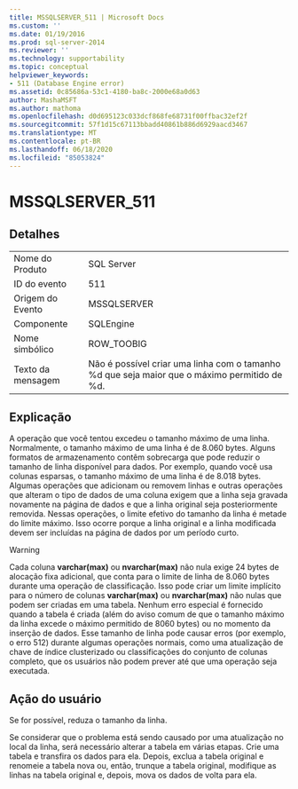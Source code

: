 ```yaml
---
title: MSSQLSERVER_511 | Microsoft Docs
ms.custom: ''
ms.date: 01/19/2016
ms.prod: sql-server-2014
ms.reviewer: ''
ms.technology: supportability
ms.topic: conceptual
helpviewer_keywords:
- 511 (Database Engine error)
ms.assetid: 0c85686a-53c1-4180-ba8c-2000e68a0d63
author: MashaMSFT
ms.author: mathoma
ms.openlocfilehash: d0d695123c033dcf868fe68731f00ffbac32ef2f
ms.sourcegitcommit: 57f1d15c67113bbadd40861b886d6929aacd3467
ms.translationtype: MT
ms.contentlocale: pt-BR
ms.lasthandoff: 06/18/2020
ms.locfileid: "85053824"
---
```

# <a name="mssqlserver_511"></a>MSSQLSERVER_511
    
## <a name="details"></a>Detalhes  
  
|||  
|-|-|  
|Nome do Produto|SQL Server|  
|ID do evento|511|  
|Origem do Evento|MSSQLSERVER|  
|Componente|SQLEngine|  
|Nome simbólico|ROW_TOOBIG|  
|Texto da mensagem|Não é possível criar uma linha com o tamanho %d que seja maior que o máximo permitido de %d.|  
  
## <a name="explanation"></a>Explicação  
 A operação que você tentou excedeu o tamanho máximo de uma linha. Normalmente, o tamanho máximo de uma linha é de 8.060 bytes. Alguns formatos de armazenamento contêm sobrecarga que pode reduzir o tamanho de linha disponível para dados. Por exemplo, quando você usa colunas esparsas, o tamanho máximo de uma linha é de 8.018 bytes. Algumas operações que adicionam ou removem linhas e outras operações que alteram o tipo de dados de uma coluna exigem que a linha seja gravada novamente na página de dados e que a linha original seja posteriormente removida. Nessas operações, o limite efetivo do tamanho da linha é metade do limite máximo. Isso ocorre porque a linha original e a linha modificada devem ser incluídas na página de dados por um período curto.  
  
> [!WARNING]  
>  Cada coluna **varchar(max)** ou **nvarchar(max)** não nula exige 24 bytes de alocação fixa adicional, que conta para o limite de linha de 8.060 bytes durante uma operação de classificação. Isso pode criar um limite implícito para o número de colunas **varchar(max)** ou **nvarchar(max)** não nulas que podem ser criadas em uma tabela. Nenhum erro especial é fornecido quando a tabela é criada (além do aviso comum de que o tamanho máximo da linha excede o máximo permitido de 8060 bytes) ou no momento da inserção de dados. Esse tamanho de linha pode causar erros (por exemplo, o erro 512) durante algumas operações normais, como uma atualização de chave de índice clusterizado ou classificações do conjunto de colunas completo, que os usuários não podem prever até que uma operação seja executada.  
  
## <a name="user-action"></a>Ação do usuário  
 Se for possível, reduza o tamanho da linha.  
  
 Se considerar que o problema está sendo causado por uma atualização no local da linha, será necessário alterar a tabela em várias etapas. Crie uma tabela e transfira os dados para ela. Depois, exclua a tabela original e renomeie a tabela nova ou, então, trunque a tabela original, modifique as linhas na tabela original e, depois, mova os dados de volta para ela.  
  
  
